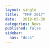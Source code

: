 ```yaml
---
layout: single
title:  "PMF 2017"
date:   2018-05-30
categories: News
published: false
sidebar:
  nav: "docs"
---
```



